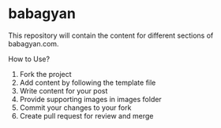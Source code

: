 # babagyan
This repository will contain the content for different sections of babagyan.com.

How to Use?

1. Fork the project
2. Add content by following the template file
3. Write content for your post
4. Provide supporting images in images folder
5. Commit your changes to your fork
6. Create pull request for review and merge
